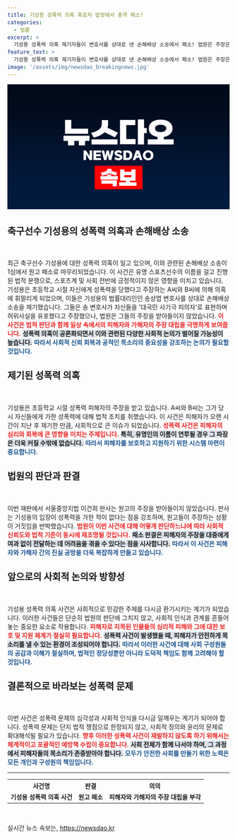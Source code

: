 ```yaml
---
title: 기성용 성폭력 의혹 폭로자 법정에서 충격 패소!
categories:
  - 법률
excerpt: >
  기성용 성폭력 의혹 제기자들이 변호사를 상대로 낸 손해배상 소송에서 패소! 법원은 주장은 허위라며 원고의 주장을 일축했습니다. 법적 다툼의 이면, 진실은 과연 무엇일까? 클릭해 확인하세요!
feature_text: >
  기성용 성폭력 의혹 제기자들이 변호사를 상대로 낸 손해배상 소송에서 패소! 법원은 주장은 허위라며 원고의 주장을 일축했습니다. 법적 다툼의 이면, 진실은 과연 무엇일까? 클릭해 확인하세요!
image: '/assets/img/newsdao_breakingnews.jpg'
---
```


<p><img src="/assets/img/newsdao_breakingnews.jpg" alt="implanttips 속보" /></p>

<h2 data-ke-size="size26">축구선수 기성용의 성폭력 의혹과 손해배상 소송</h2>

<p data-ke-size="size16">&nbsp;</p>

<p data-ke-size="size16">최근 축구선수 기성용에 대한 성폭력 의혹이 일고 있으며, 이와 관련된 손해배상 소송이 1심에서 원고 패소로 마무리되었습니다. 이 사건은 유명 스포츠선수의 이름을 걸고 진행된 법적 분쟁으로, 스포츠계 및 사회 전반에 긍정적이지 않은 영향을 미치고 있습니다. 기성용은 초등학교 시절 자신에게 성폭력을 당했다고 주장하는 A씨와 B씨에 의해 의혹에 휘말리게 되었으며, 이들은 기성용의 법률대리인인 송상엽 변호사를 상대로 손해배상 소송을 제기했습니다. 그들은 송 변호사가 자신들을 '대국민 사기극 피의자'로 표현하며 허위사실을 유포했다고 주장했으나, 법원은 그들의 주장을 받아들이지 않았습니다. <b><span style="color: #ee2323;">이 사건은 법적 판단과 함께 일상 속에서의 피해자와 가해자의 주장 대립을 극명하게 보여줍니다.</span></b> <b><span style="background-color: #21538527;">성폭력 의혹이 공론화되면서 이와 관련된 다양한 사회적 논의가 벌어질 가능성이 높습니다.</span></b> <b><span style="color: #1a5490;">따라서 사회적 신뢰 회복과 공적인 목소리의 중요성을 강조하는 논의가 필요할 것입니다.</span></b></p>

<h2 data-ke-size="size26">제기된 성폭력 의혹</h2>

<p data-ke-size="size16">&nbsp;</p>

<p data-ke-size="size16">기성용은 초등학교 시절 성폭력 피해자의 주장을 받고 있습니다. A씨와 B씨는 그가 당시 자신들에게 가한 성폭력에 대해 법적 조치를 취했습니다. 이 사건은 피해자가 오랜 시간이 지난 후 제기한 만큼, 사회적으로 큰 이슈가 되었습니다. <b><span style="color: #ee2323;">성폭력 사건은 피해자의 심리와 회복에 큰 영향을 미치는 주제입니다.</span></b> <b><span style="background-color: #21538527;">특히, 유명인의 이름이 연루될 경우 그 파장은 더욱 커질 수밖에 없습니다.</span></b> <b><span style="color: #1a5490;">따라서 피해자를 보호하고 지원하기 위한 시스템 마련이 중요합니다.</span></b></p>

<h2 data-ke-size="size26">법원의 판단과 판결</h2>

<p data-ke-size="size16">&nbsp;</p>

<p data-ke-size="size16">이번 재판에서 서울중앙지법 이건희 판사는 원고의 주장을 받아들이지 않았습니다. 판사는 기성용의 입장이 성폭력을 가한 적이 없다는 점을 강조하며, 원고들이 주장하는 상황이 거짓임을 반박했습니다. <b><span style="color: #ee2323;">법원이 이번 사건에 대해 어떻게 판단하느냐에 따라 사회적 신뢰도와 법적 기준이 동시에 재조명될 것입니다.</span></b> <b><span style="background-color: #21538527;">패소 판결은 피해자의 주장을 대중에게 여과 없이 전달하는 데 어려움을 겪을 수 있다는 점을 시사합니다.</span></b> <b><span style="color: #1a5490;">따라서 이 사건은 피해자와 가해자 간의 진실 공방을 더욱 복잡하게 만들고 있습니다.</span></b></p>

<h2 data-ke-size="size26">앞으로의 사회적 논의와 방향성</h2>

<p data-ke-size="size16">&nbsp;</p>

<p data-ke-size="size16">기성용 성폭력 의혹 사건은 사회적으로 민감한 주제를 다시금 환기시키는 계기가 되었습니다. 이러한 사건들은 단순히 법원의 판단에 그치지 않고, 사회적 인식과 관계를 흔들어 놓는 중요한 요소로 작용합니다. <b><span style="color: #ee2323;">피해자로 지목된 인물들의 심리적 피해와 그에 대한 보호 및 지원 체계가 절실히 필요합니다.</span></b> <b><span style="background-color: #21538527;">성폭력 사건이 발생했을 때, 피해자가 안전하게 목소리를 낼 수 있는 환경이 조성되어야 합니다.</span></b> <b><span style="color: #1a5490;">따라서 이러한 사건에 대해 사회 구성원들의 공감과 이해가 절실하며, 법적인 정당성뿐만 아니라 도덕적 책임도 함께 고려해야 할 것입니다.</span></b></p>

<h2 data-ke-size="size26">결론적으로 바라보는 성폭력 문제</h2>

<p data-ke-size="size16">&nbsp;</p>

<p data-ke-size="size16">이번 사건은 성폭력 문제의 심각성과 사회적 인식을 다시금 일깨우는 계기가 되어야 합니다. 성폭력 문제는 단지 법적 쟁점으로 한정되지 않고, 사회적 정의와 윤리의 문제로 확대해석될 필요가 있습니다. <b><span style="color: #ee2323;">향후 이러한 성폭력 사건이 재발하지 않도록 하기 위해서는 체계적이고 포괄적인 예방책 수립이 중요합니다.</span></b> <b><span style="background-color: #21538527;">사회 전체가 함께 나서야 하며, 그 과정에서 피해자들의 목소리가 존중받아야 합니다.</span></b> <b><span style="color: #1a5490;">모두가 안전한 사회를 만들기 위한 노력은 모든 개인과 구성원의 책임입니다.</span></b></p>

<hr>

<table style="width:100%; border-collapse:collapse;">
<tr>
<th style="text-align:center;">사건명</th>
<th style="text-align:center;">판결</th>
<th style="text-align:center;">의의</th>
</tr>
<tr>
<td style="text-align:center; height: 17px;"><b>기성용 성폭력 의혹 사건</b></td>
<td style="text-align:center; height: 17px;"><b>원고 패소</b></td>
<td style="text-align:center; height: 17px;"><b>피해자와 가해자의 주장 대립을 부각</b></td>
</tr>
</table>

<p data-ke-size="size16">&nbsp;</p>
실시간 뉴스 속보는, <a href="https://newsdao.kr" rel="dofollow">https://newsdao.kr</a>


